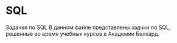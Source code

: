 # SQL
Задачки по SQL
В данном файле представлены задчки по SQL, решенные во время учебных курсов в Академии Белхард.
